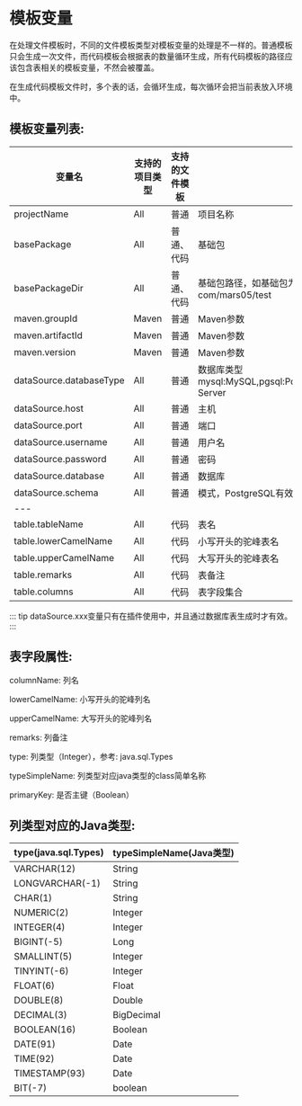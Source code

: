 # 模板变量

在处理文件模板时，不同的文件模板类型对模板变量的处理是不一样的。普通模板只会生成一次文件，而代码模板会根据表的数量循环生成，所有代码模板的路径应该包含表相关的模板变量，不然会被覆盖。

在生成代码模板文件时，多个表的话，会循环生成，每次循环会把当前表放入环境中。

## 模板变量列表: 

| 变量名 | 支持的项目类型 | 支持的文件模板 | 说明 |
| ----- | ------------- | ------------ | ----- |
| projectName | All | 普通 | 项目名称 |
| basePackage | All | 普通、代码 | 基础包 |
| basePackageDir | All | 普通、代码 | 基础包路径，如基础包为: com.mars05.test，则基础包路径为: com/mars05/test |
| maven.groupId | Maven | 普通 | Maven参数 |
| maven.artifactId | Maven | 普通 | Maven参数 |
| maven.version | Maven | 普通 | Maven参数 |
| dataSource.databaseType | All | 普通 | 数据库类型 mysql:MySQL,pgsql:PostgreSQL,oracle:Oracle,sqlserver:SQL Server |
| dataSource.host | All | 普通 | 主机 |
| dataSource.port | All | 普通 | 端口 |
| dataSource.username | All | 普通 | 用户名 |
| dataSource.password | All | 普通 | 密码 |
| dataSource.database | All | 普通 | 数据库 |
| dataSource.schema | All | 普通 | 模式，PostgreSQL有效 |
| --- |  |  |  |
| table.tableName | All | 代码 | 表名 |
| table.lowerCamelName | All | 代码 | 小写开头的驼峰表名 |
| table.upperCamelName | All | 代码 | 大写开头的驼峰表名 |
| table.remarks | All | 代码 | 表备注 |
| table.columns | All | 代码 | 表字段集合 |

::: tip
 dataSource.xxx变量只有在插件使用中，并且通过数据库表生成时才有效。
:::

## 表字段属性: 

columnName: 列名

lowerCamelName: 小写开头的驼峰列名

upperCamelName: 大写开头的驼峰列名

remarks: 列备注

type: 列类型（Integer），参考: java.sql.Types

typeSimpleName: 列类型对应java类型的class简单名称

primaryKey: 是否主键（Boolean）

## 列类型对应的Java类型: 

| type(java.sql.Types) | typeSimpleName(Java类型) |
| -------- | ------- |
| VARCHAR(12) | String        |
| LONGVARCHAR(-1) | String        |
| CHAR(1) | String        |
| NUMERIC(2) | Integer        |
| INTEGER(4) | Integer        |
| BIGINT(-5) | Long        |
| SMALLINT(5) | Integer        |
| TINYINT(-6) | Integer        |
| FLOAT(6) | Float        |
| DOUBLE(8) | Double        |
| DECIMAL(3) | BigDecimal        |
| BOOLEAN(16) | Boolean        |
| DATE(91) | Date        |
| TIME(92) | Date        |
| TIMESTAMP(93) | Date        |
| BIT(-7) | boolean        |
